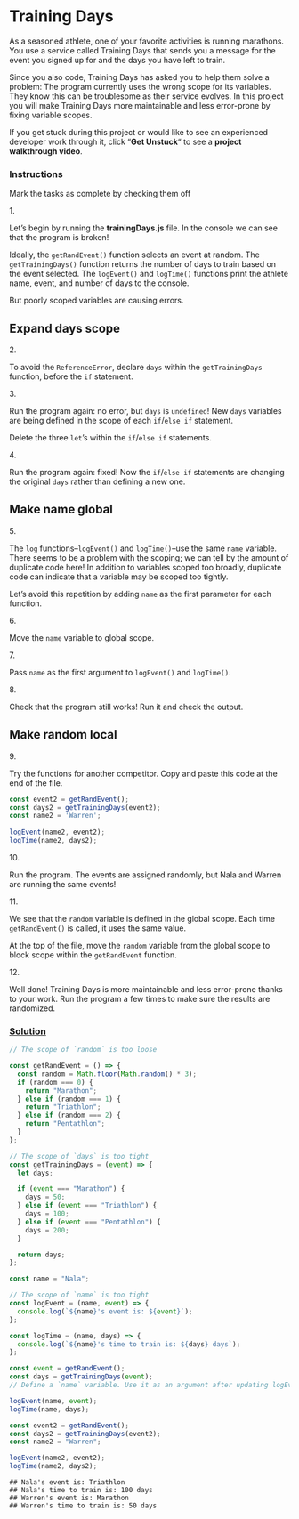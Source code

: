 # Training Days

As a seasoned athlete, one of your favorite activities is running
marathons. You use a service called Training Days that sends you a
message for the event you signed up for and the days you have left to
train.

Since you also code, Training Days has asked you to help them solve a
problem: The program currently uses the wrong scope for its variables.
They know this can be troublesome as their service evolves. In this
project you will make Training Days more maintainable and less
error-prone by fixing variable scopes.

If you get stuck during this project or would like to see an experienced
developer work through it, click “**Get Unstuck**“ to see a **project
walkthrough video**.

### Instructions

Mark the tasks as complete by checking them off

1\.

Let’s begin by running the **trainingDays.js** file. In the console we
can see that the program is broken!

Ideally, the `getRandEvent()` function selects an event at random. The
`getTrainingDays()` function returns the number of days to train based
on the event selected. The `logEvent()` and `logTime()` functions print
the athlete name, event, and number of days to the console.

But poorly scoped variables are causing errors.

## Expand days scope

2\.

To avoid the `ReferenceError`, declare `days` within the
`getTrainingDays` function, before the `if` statement.

3\.

Run the program again: no error, but `days` is `undefined`! New `days`
variables are being defined in the scope of each `if`/`else if`
statement.

Delete the three `let`’s within the `if`/`else if` statements.

4\.

Run the program again: fixed! Now the `if`/`else if` statements are
changing the original `days` rather than defining a new one.

## Make name global

5\.

The `log` functions–`logEvent()` and `logTime()`–use the same `name`
variable. There seems to be a problem with the scoping; we can tell by
the amount of duplicate code here! In addition to variables scoped too
broadly, duplicate code can indicate that a variable may be scoped too
tightly.

Let’s avoid this repetition by adding `name` as the first parameter for
each function.

6\.

Move the `name` variable to global scope.

7\.

Pass `name` as the first argument to `logEvent()` and `logTime()`.

8\.

Check that the program still works! Run it and check the output.

## Make random local

9\.

Try the functions for another competitor. Copy and paste this code at
the end of the file.

``` js
const event2 = getRandEvent();
const days2 = getTrainingDays(event2);
const name2 = 'Warren';
 
logEvent(name2, event2);
logTime(name2, days2);
```

10\.

Run the program. The events are assigned randomly, but Nala and Warren
are running the same events!

11\.

We see that the `random` variable is defined in the global scope. Each
time `getRandEvent()` is called, it uses the same value.

At the top of the file, move the `random` variable from the global scope
to block scope within the `getRandEvent` function.

12\.

Well done! Training Days is more maintainable and less error-prone
thanks to your work. Run the program a few times to make sure the
results are randomized.

### [Solution](training-days.js)

``` javascript
// The scope of `random` is too loose

const getRandEvent = () => {
  const random = Math.floor(Math.random() * 3);
  if (random === 0) {
    return "Marathon";
  } else if (random === 1) {
    return "Triathlon";
  } else if (random === 2) {
    return "Pentathlon";
  }
};

// The scope of `days` is too tight
const getTrainingDays = (event) => {
  let days;

  if (event === "Marathon") {
    days = 50;
  } else if (event === "Triathlon") {
    days = 100;
  } else if (event === "Pentathlon") {
    days = 200;
  }

  return days;
};

const name = "Nala";

// The scope of `name` is too tight
const logEvent = (name, event) => {
  console.log(`${name}'s event is: ${event}`);
};

const logTime = (name, days) => {
  console.log(`${name}'s time to train is: ${days} days`);
};

const event = getRandEvent();
const days = getTrainingDays(event);
// Define a `name` variable. Use it as an argument after updating logEvent and logTime

logEvent(name, event);
logTime(name, days);

const event2 = getRandEvent();
const days2 = getTrainingDays(event2);
const name2 = "Warren";

logEvent(name2, event2);
logTime(name2, days2);
```

    ## Nala's event is: Triathlon
    ## Nala's time to train is: 100 days
    ## Warren's event is: Marathon
    ## Warren's time to train is: 50 days
